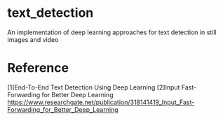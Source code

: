 # text_detection
An implementation of deep learning approaches for text detection in still images and video

# Reference
[1]End-To-End Text Detection Using Deep Learning
[2]Input Fast-Forwarding for Better Deep Learning
https://www.researchgate.net/publication/318141419_Input_Fast-Forwarding_for_Better_Deep_Learning
